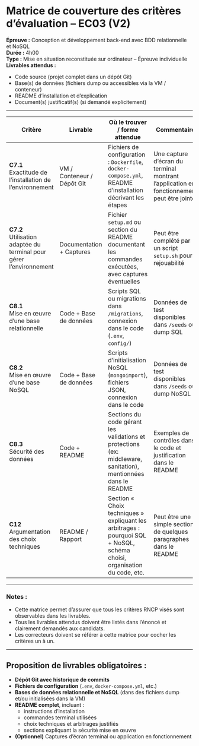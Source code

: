 # Matrice de couverture des critères d’évaluation – EC03 (V2)

**Épreuve :** Conception et développement back-end avec BDD relationnelle et NoSQL  
**Durée :** 4h00  
**Type :** Mise en situation reconstituée sur ordinateur – Épreuve individuelle  
**Livrables attendus :**

- Code source (projet complet dans un dépôt Git)
- Base(s) de données (fichiers dump ou accessibles via la VM / conteneur)
- README d’installation et d’explication
- Document(s) justificatif(s) (si demandé explicitement)

---

| Critère                                                                  | Livrable                   | Où le trouver / forme attendue                                                                                           | Commentaire                                                                               |
|--------------------------------------------------------------------------|----------------------------|--------------------------------------------------------------------------------------------------------------------------|-------------------------------------------------------------------------------------------|
| **C7.1** <br> Exactitude de l’installation de l’environnement            | VM / Conteneur / Dépôt Git | Fichiers de configuration : `Dockerfile`, `docker-compose.yml`, README d’installation décrivant les étapes               | Une capture d’écran du terminal montrant l’application en fonctionnement peut être jointe |
| **C7.2** <br> Utilisation adaptée du terminal pour gérer l’environnement | Documentation + Captures   | Fichier `setup.md` ou section du README documentant les commandes exécutées, avec captures éventuelles                   | Peut être complété par un script `setup.sh` pour rejouabilité                             |
| **C8.1** <br> Mise en œuvre d’une base relationnelle                     | Code + Base de données     | Scripts SQL ou migrations dans `/migrations`, connexion dans le code (`.env`, `config/`)                                 | Données de test disponibles dans `/seeds` ou dump SQL                                     |
| **C8.2** <br> Mise en œuvre d’une base NoSQL                             | Code + Base de données     | Scripts d’initialisation NoSQL (`mongoimport`), fichiers JSON, connexion dans le code                                    | Données de test disponibles dans `/seeds` ou dump NoSQL                                   |
| **C8.3** <br> Sécurité des données                                       | Code + README              | Sections du code gérant les validations et protections (ex: middleware, sanitation), mentionnées dans le README          | Exemples de contrôles dans le code et justification dans le README                        |
| **C12** <br> Argumentation des choix techniques                          | README / Rapport           | Section « Choix techniques » expliquant les arbitrages : pourquoi SQL + NoSQL, schéma choisi, organisation du code, etc. | Peut être une simple section de quelques paragraphes dans le README                       |

---

### Notes :

- Cette matrice permet d’assurer que tous les critères RNCP visés sont observables dans les livrables.
- Tous les livrables attendus doivent être listés dans l’énoncé et clairement demandés aux candidats.
- Les correcteurs doivent se référer à cette matrice pour cocher les critères un à un.

---

## Proposition de livrables obligatoires :

- **Dépôt Git avec historique de commits**
- **Fichiers de configuration** (`.env`, `docker-compose.yml`, etc.)
- **Bases de données relationnelle et NoSQL** (dans des fichiers dump et/ou initialisées dans la VM)
- **README complet**, incluant :
    - instructions d’installation
    - commandes terminal utilisées
    - choix techniques et arbitrages justifiés
    - sections expliquant la sécurité mise en œuvre
- **(Optionnel)** Captures d’écran terminal ou application en fonctionnement
